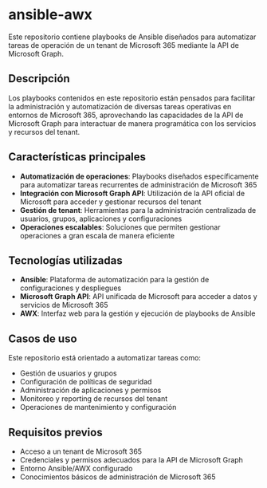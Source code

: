 # ansible-awx

Este repositorio contiene playbooks de Ansible diseñados para automatizar tareas de operación de un tenant de Microsoft 365 mediante la API de Microsoft Graph.

## Descripción

Los playbooks contenidos en este repositorio están pensados para facilitar la administración y automatización de diversas tareas operativas en entornos de Microsoft 365, aprovechando las capacidades de la API de Microsoft Graph para interactuar de manera programática con los servicios y recursos del tenant.

## Características principales

- **Automatización de operaciones**: Playbooks diseñados específicamente para automatizar tareas recurrentes de administración de Microsoft 365
- **Integración con Microsoft Graph API**: Utilización de la API oficial de Microsoft para acceder y gestionar recursos del tenant
- **Gestión de tenant**: Herramientas para la administración centralizada de usuarios, grupos, aplicaciones y configuraciones
- **Operaciones escalables**: Soluciones que permiten gestionar operaciones a gran escala de manera eficiente

## Tecnologías utilizadas

- **Ansible**: Plataforma de automatización para la gestión de configuraciones y despliegues
- **Microsoft Graph API**: API unificada de Microsoft para acceder a datos y servicios de Microsoft 365
- **AWX**: Interfaz web para la gestión y ejecución de playbooks de Ansible

## Casos de uso

Este repositorio está orientado a automatizar tareas como:
- Gestión de usuarios y grupos
- Configuración de políticas de seguridad
- Administración de aplicaciones y permisos
- Monitoreo y reporting de recursos del tenant
- Operaciones de mantenimiento y configuración

## Requisitos previos

- Acceso a un tenant de Microsoft 365
- Credenciales y permisos adecuados para la API de Microsoft Graph
- Entorno Ansible/AWX configurado
- Conocimientos básicos de administración de Microsoft 365
